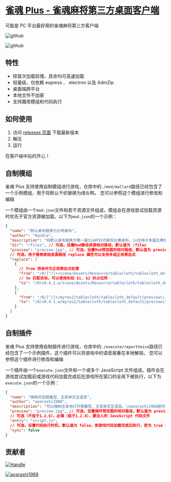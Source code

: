 # [雀魂 Plus - 雀魂麻将第三方桌面客户端](https://github.com/iamapig120/majsoul-plus-client)

可能是 PC 平台最好用的雀魂麻将第三方客户端

![github](https://img.shields.io/github/downloads/iamapig120/majsoul-plus-client/total.svg)

![github](https://img.shields.io/github/license/iamapig120/majsoul-plus-client.svg)

## 特性

- 除首次加载较慢，其余均可高速加载
- 轻量级，仅依赖 express 、 electron 以及 AdmZip
- 桌面端跨平台
- 本地文件不加密
- 支持魔改模组和代码执行

## 如何使用

1. 访问 <a href="https://github.com/iamapig120/majsoul-plus-client/releases">releases 页面</a> 下载最新版本
2. 解压
3. 运行

在客户端中玩的开心！

## 自制模组

雀魂 Plus 支持使用自制模组进行游戏，仓库中的`./mod/mallard`路径已经包含了一个示例模组，用于将默认千织替换为绿头鸭。
您可以参照这个模组进行修改和编辑

一个模组由一个`mod.json`文件和若干资源文件组成，模组会在游戏尝试加载资源时优先于官方资源被加载，以下为`mod.json`的一个示例：

```json
{
  "name": "默认桌布替换为示例桌布",
  "author": "Handle",
  "description": "将默认桌布替换为第一届Sim杯日式麻将比赛桌布，\n仅用于本届比赛使用。",
  "dir": "/files", // 可选，设置Mod静态资源相对路径，默认值为 /files
  "preview": "preview.jpg", // 可选，设置Mod预览图的相对路径，默认值为 preview.jpg
  // 可选，用于替换原始资源路径 replace 属性可以支持多组正则表达式
  "replace": [
    {
      // from 将会作为正则表达式处理
      "from": "/0/[^/]+/scene/Assets/Resource/tablecloth/tablecloth_default/Table_Dif\\.jpg",
      // to 匹配目标，可以使用形如 $1, $2 的占位符
      "to": "/0/v0.4.1.w/scene/Assets/Resource/tablecloth/tablecloth_default/Table_Dif\\.jpg"
    },
    {
      "from": "/0/[^/]+/myres2/tablecloth/tablecloth_default/preview\\.jpg",
      "to": "/0/v0.4.1.w/myres2/tablecloth/tablecloth_default/preview\\.jpg"
    }
  ]
}
```

## 自制插件

雀魂 Plus 支持使用自制插件进行游戏，仓库中的`./execute/reportVoice`路径已经包含了一个示例插件，这个插件可以将游戏中的语音报番在本地解锁。
您可以参照这个插件进行修改和编辑

一个插件由一个`execute.json`文件和一个或多个 JavaScript 文件组成，插件会在游戏尝试加载前或游戏代码加载完成后在游戏所在窗口的全局下被执行，以下为`execute.json`的一个示例：

```json
{
  "name": "强制开启报番型、主菜单交互语音",
  "author": "aoarashi1988",
  "description": "可以强制在本地打开报番型、主菜单交互语音。\naoarashi1988原作，Handle修改。",
  "preview": "preview.jpg", // 可选，设置插件预览图的相对路径，默认值为 preview.jpg
  // 可选（不低于1.2.6），必填（低于1.2.6），要注入的 JavaScript 代码文件
  "entry": "script.js",
  // 可选，设置代码执行时机，默认值为 false，即游戏代码加载完成后执行，若为 true 则会在游戏加载前执行要注入的代码
  "sync": false
}
```

## 贡献者

[![Handle](https://avatars0.githubusercontent.com/u/16359124?s=64)](https://github.com/iamapig120)

[![aoarashi1988](https://avatars1.githubusercontent.com/u/30466105?s=64)](https://github.com/aoarashi1988)

